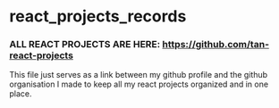 # react_projects_records

### ALL REACT PROJECTS ARE HERE: https://github.com/tan-react-projects

This file just serves as a link between my github profile and the github organisation I made to keep all my react projects organized and in one place.
